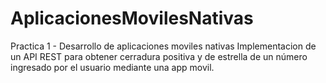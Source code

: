 # AplicacionesMovilesNativas
Practica 1 - Desarrollo de aplicaciones moviles nativas
Implementacion de un API REST para obtener cerradura positiva y de estrella de un número ingresado por el usuario mediante una app movil.
